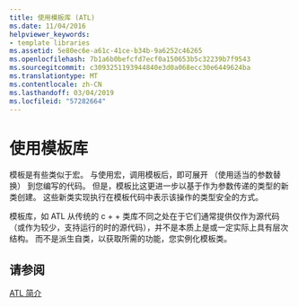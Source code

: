 ```yaml
---
title: 使用模板库 (ATL)
ms.date: 11/04/2016
helpviewer_keywords:
- template libraries
ms.assetid: 5e80ec6e-a61c-41ce-b34b-9a6252c46265
ms.openlocfilehash: 7b1a6b0befcfd7ecf0a150653b5c32239b7f9543
ms.sourcegitcommit: c3093251193944840e3d0a068ecc30e6449624ba
ms.translationtype: MT
ms.contentlocale: zh-CN
ms.lasthandoff: 03/04/2019
ms.locfileid: "57282664"
---
```

# <a name="using-a-template-library"></a>使用模板库

模板是有些类似于宏。 与使用宏，调用模板后，即可展开 （使用适当的参数替换） 到您编写的代码。 但是，模板比这更进一步以基于作为参数传递的类型的新类创建。 这些新类实现执行在模板代码中表示该操作的类型安全的方式。

模板库，如 ATL 从传统的 c + + 类库不同之处在于它们通常提供仅作为源代码 （或作为较少，支持运行的时的源代码），并不是本质上是或一定实际上具有层次结构。 而不是派生自类，以获取所需的功能，您实例化模板类。

## <a name="see-also"></a>请参阅

[ATL 简介](../atl/introduction-to-atl.md)
